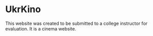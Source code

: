 # UkrKino
This website was created to be submitted to a college instructor for evaluation. It is a cinema website.
